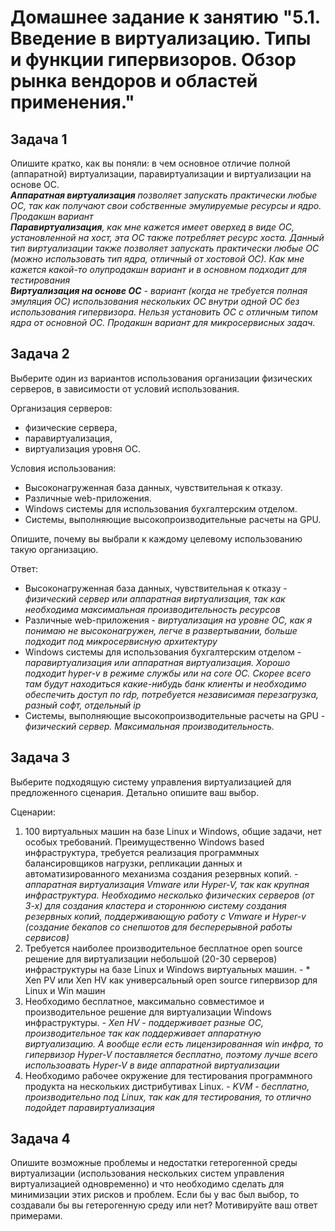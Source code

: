 
# Домашнее задание к занятию "5.1. Введение в виртуализацию. Типы и функции гипервизоров. Обзор рынка вендоров и областей применения."

## Задача 1

Опишите кратко, как вы поняли: в чем основное отличие полной (аппаратной) виртуализации, паравиртуализации и виртуализации на основе ОС.   
***Аппаратная виртуализация** позволяет запускать практически любые ОС, так как получают свои собственные эмулируемые ресурсы и ядро. Продакшн вариант   
**Паравиртуализация**, как мне кажется имеет оверхед в виде ОС, установленной на хост, эта ОС также потребляет ресурс хоста. Данный тип виртуализации также позволяет запускать практически любые ОС (можно использовать тип ядра, отличный от хостовой ОС). Как мне кажется какой-то олупродакшн вариант и в основном подходит для тестирования   
**Виртуализация на основе ОС** - вариант (когда не требуется полная эмуляция ОС)  использования нескольких ОС внутри одной ОС без использования гипервизора. Нельзя установить ОС с отличным типом ядра от основной ОС. Продакшн вариант для микросервисных задач.*

## Задача 2

Выберите один из вариантов использования организации физических серверов, в зависимости от условий использования.

Организация серверов:
- физические сервера,
- паравиртуализация,
- виртуализация уровня ОС.

Условия использования:
- Высоконагруженная база данных, чувствительная к отказу.
- Различные web-приложения.
- Windows системы для использования бухгалтерским отделом.
- Системы, выполняющие высокопроизводительные расчеты на GPU.

Опишите, почему вы выбрали к каждому целевому использованию такую организацию.

Ответ:   
- Высоконагруженная база данных, чувствительная к отказу - *физический сервер или аппаратная виртуализация, так как необходима максимальная производительность ресурсов*
- Различные web-приложения - *виртуализация на уровне ОС, как я понимаю не высоконагружен, легче в развертывании, больше подходит под микросервисную архитектуру*
- Windows системы для использования бухгалтерским отделом - *паравиртуализация или аппаратная виртуализация. Хорошо подходит hyper-v в режиме службы или на core ОС. Скорее всего там будут находиться какие-нибудь банк клиенты и необходимо обеспечить доступ по rdp, потребуется независимая перезагрузка, разный софт, отдельный ip*
- Системы, выполняющие высокопроизводительные расчеты на GPU  - *физический сервер. Максимальная производительность.*

## Задача 3

Выберите подходящую систему управления виртуализацией для предложенного сценария. Детально опишите ваш выбор.

Сценарии:

1. 100 виртуальных машин на базе Linux и Windows, общие задачи, нет особых требований. Преимущественно Windows based инфраструктура, требуется реализация программных балансировщиков нагрузки, репликации данных и автоматизированного механизма создания резервных копий. -  *аппаратная виртуализация Vmware или Hyper-V, так как крупная инфраструктура. Необходимо несколько физических серверов (от 3-х) для создания кластера и стороннюю систему создания резервных копий, поддерживающую работу с Vmware и Hyper-v (создание бекапов со снепшотов для бесперерывной работы сервисов)*
2. Требуется наиболее производительное бесплатное open source решение для виртуализации небольшой (20-30 серверов) инфраструктуры на базе Linux и Windows виртуальных машин. - * Xen PV или Xen HV как универсальный open source гипервизор для Linux и Win машин
3. Необходимо бесплатное, максимально совместимое и производительное решение для виртуализации Windows инфраструктуры. - *Xen HV - поддерживает разные ОС, производительное так как поддерживает аппаратную виртуализацию. А вообще если есть лицензированная win инфра, то гипервизор Hyper-V поставляется бесплатно, поэтому лучше всего использоавать Hyper-V в виде аппаратной виртуализации*
4. Необходимо рабочее окружение для тестирования программного продукта на нескольких дистрибутивах Linux. - *KVM -  бесплатно, производительно под Linux, так как для тестирования, то отлично подойдет паравиртуализация*

## Задача 4

Опишите возможные проблемы и недостатки гетерогенной среды виртуализации (использования нескольких систем управления виртуализацией одновременно) и что необходимо сделать для минимизации этих рисков и проблем. Если бы у вас был выбор, то создавали бы вы гетерогенную среду или нет? Мотивируйте ваш ответ примерами.

